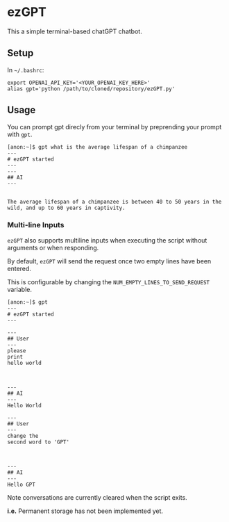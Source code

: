 # ezGPT
This a simple terminal-based chatGPT chatbot.

## Setup

In `~/.bashrc`:

```
export OPENAI_API_KEY='<YOUR_OPENAI_KEY_HERE>'
alias gpt='python /path/to/cloned/repository/ezGPT.py'
```

## Usage

You can prompt gpt direcly from your terminal by preprending your prompt with `gpt`.

```
[anon:~]$ gpt what is the average lifespan of a chimpanzee
---
# ezGPT started
---
---
## AI
---


The average lifespan of a chimpanzee is between 40 to 50 years in the wild, and up to 60 years in captivity.

```

### Multi-line Inputs

`ezGPT` also supports multiline inputs when executing the script without arguments or when responding.

By default, `ezGPT` will send the request once two empty lines have been entered.

This is configurable by changing the `NUM_EMPTY_LINES_TO_SEND_REQUEST` variable.

```
[anon:~]$ gpt
---
# ezGPT started
---

---
## User
---
please
print
hello world



---
## AI
---
Hello World

---
## User
---
change the
second word to 'GPT'



---
## AI
---
Hello GPT
```

Note conversations are currently cleared when the script exits.

**i.e.** Permanent storage has not been implemented yet.